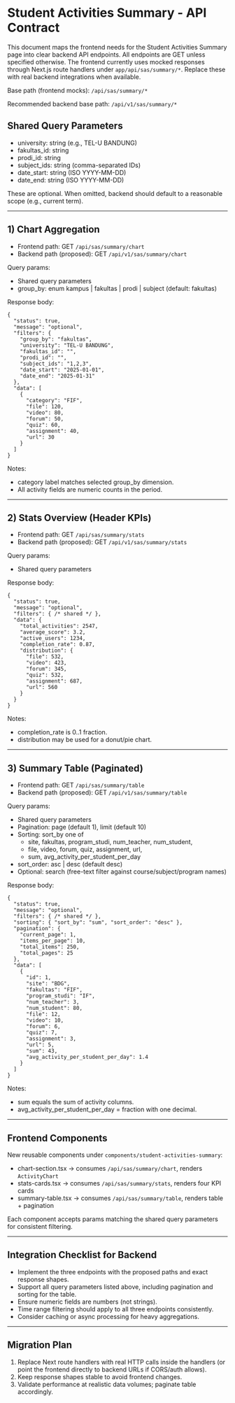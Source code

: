 # Student Activities Summary - API Contract

This document maps the frontend needs for the Student Activities Summary page into clear backend API endpoints. All endpoints are GET unless specified otherwise. The frontend currently uses mocked responses through Next.js route handlers under `app/api/sas/summary/*`. Replace these with real backend integrations when available.

Base path (frontend mocks): `/api/sas/summary/*`

Recommended backend base path: `/api/v1/sas/summary/*`

## Shared Query Parameters

- university: string (e.g., TEL-U BANDUNG)
- fakultas_id: string
- prodi_id: string
- subject_ids: string (comma-separated IDs)
- date_start: string (ISO YYYY-MM-DD)
- date_end: string (ISO YYYY-MM-DD)

These are optional. When omitted, backend should default to a reasonable scope (e.g., current term).

---

## 1) Chart Aggregation

- Frontend path: GET `/api/sas/summary/chart`
- Backend path (proposed): GET `/api/v1/sas/summary/chart`

Query params:
- Shared query parameters
- group_by: enum kampus | fakultas | prodi | subject (default: fakultas)

Response body:

```
{
  "status": true,
  "message": "optional",
  "filters": {
    "group_by": "fakultas",
    "university": "TEL-U BANDUNG",
    "fakultas_id": "",
    "prodi_id": "",
    "subject_ids": "1,2,3",
    "date_start": "2025-01-01",
    "date_end": "2025-01-31"
  },
  "data": [
    {
      "category": "FIF",
      "file": 120,
      "video": 80,
      "forum": 50,
      "quiz": 60,
      "assignment": 40,
      "url": 30
    }
  ]
}
```

Notes:
- category label matches selected group_by dimension.
- All activity fields are numeric counts in the period.

---

## 2) Stats Overview (Header KPIs)

- Frontend path: GET `/api/sas/summary/stats`
- Backend path (proposed): GET `/api/v1/sas/summary/stats`

Query params:
- Shared query parameters

Response body:

```
{
  "status": true,
  "message": "optional",
  "filters": { /* shared */ },
  "data": {
    "total_activities": 2547,
    "average_score": 3.2,
    "active_users": 1234,
    "completion_rate": 0.87,
    "distribution": {
      "file": 532,
      "video": 423,
      "forum": 345,
      "quiz": 532,
      "assignment": 687,
      "url": 560
    }
  }
}
```

Notes:
- completion_rate is 0..1 fraction.
- distribution may be used for a donut/pie chart.

---

## 3) Summary Table (Paginated)

- Frontend path: GET `/api/sas/summary/table`
- Backend path (proposed): GET `/api/v1/sas/summary/table`

Query params:
- Shared query parameters
- Pagination: page (default 1), limit (default 10)
- Sorting: sort_by one of
  - site, fakultas, program_studi, num_teacher, num_student,
  - file, video, forum, quiz, assignment, url,
  - sum, avg_activity_per_student_per_day
- sort_order: asc | desc (default desc)
- Optional: search (free-text filter against course/subject/program names)

Response body:

```
{
  "status": true,
  "message": "optional",
  "filters": { /* shared */ },
  "sorting": { "sort_by": "sum", "sort_order": "desc" },
  "pagination": {
    "current_page": 1,
    "items_per_page": 10,
    "total_items": 250,
    "total_pages": 25
  },
  "data": [
    {
      "id": 1,
      "site": "BDG",
      "fakultas": "FIF",
      "program_studi": "IF",
      "num_teacher": 3,
      "num_student": 80,
      "file": 12,
      "video": 10,
      "forum": 6,
      "quiz": 7,
      "assignment": 3,
      "url": 5,
      "sum": 43,
      "avg_activity_per_student_per_day": 1.4
    }
  ]
}
```

Notes:
- sum equals the sum of activity columns.
- avg_activity_per_student_per_day = fraction with one decimal.

---

## Frontend Components

New reusable components under `components/student-activities-summary`:
- chart-section.tsx → consumes `/api/sas/summary/chart`, renders `ActivityChart`
- stats-cards.tsx → consumes `/api/sas/summary/stats`, renders four KPI cards
- summary-table.tsx → consumes `/api/sas/summary/table`, renders table + pagination

Each component accepts params matching the shared query parameters for consistent filtering.

---

## Integration Checklist for Backend

- Implement the three endpoints with the proposed paths and exact response shapes.
- Support all query parameters listed above, including pagination and sorting for the table.
- Ensure numeric fields are numbers (not strings).
- Time range filtering should apply to all three endpoints consistently.
- Consider caching or async processing for heavy aggregations.

---

## Migration Plan

1. Replace Next route handlers with real HTTP calls inside the handlers (or point the frontend directly to backend URLs if CORS/auth allows).
2. Keep response shapes stable to avoid frontend changes.
3. Validate performance at realistic data volumes; paginate table accordingly.
